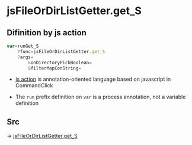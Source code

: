 # jsFileOrDirListGetter.get_S

## Difinition by js action

```js.js
var=runGet_S
	?func=jsFileOrDirListGetter.get_S
	?args=
		&onDirectoryPickBoolean=
		&filterMapConString=
```

- [js action](#) is annotation-oriented language based on javascript in CommandClick

- The `run` prefix definition on `var` is a process annotation, not a variable definition

## Src

-> [jsFileOrDirListGetter.get_S](https://github.com/puutaro/CommandClick/blob/master/app/src/main/java/com/puutaro/commandclick/fragment_lib/terminal_fragment/js_interface/toolbar/JsFileOrDirListGetter.kt#L31)


